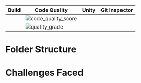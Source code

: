 |Build|Code Quality|Unity|Git Inspector|
|-----|------------|-----|-------------|
|     |![code_quality_score](https://www.code-inspector.com/project/21293/score/svg)||
|     |![quality_grade](https://www.code-inspector.com/project/21293/status/svg)||

# Folder Structure


















# Challenges Faced
